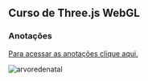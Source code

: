 ## Curso de Three.js WebGL

### Anotações 

[Para acessar as anotações clique aqui.](https://www.notion.so/9f053ae9159c4e09b4db921c0982e4b1?v=13b2542b556f47b6b8f14abced5fc254&pvs=4)

![arvoredenatal](https://github.com/ccarlaa/Three.js---UDEMY/assets/86669458/bca58147-eb57-447e-aa08-1da869f6436c)
